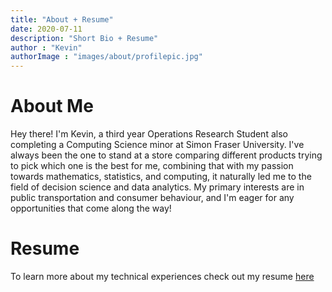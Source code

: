 ```yaml
---
title: "About + Resume"
date: 2020-07-11
description: "Short Bio + Resume"
author : "Kevin"
authorImage : "images/about/profilepic.jpg"
---
```


# About Me

Hey there! I'm Kevin, a third year Operations Research Student also completing a Computing Science minor at Simon Fraser University. I've always been the one to stand at a store comparing different products trying to pick which one is the best for me, combining that with my passion towards mathematics, statistics, and computing, it naturally led me to the field of decision science and data analytics. My primary interests are in public transportation and consumer behaviour, and I'm eager for any opportunities that come along the way!

# Resume

To learn more about my technical experiences check out my resume [here](https://github.com/kaishuun/portfolio/blob/master/public/images/about/Resume-%20Kevin.pdf)
